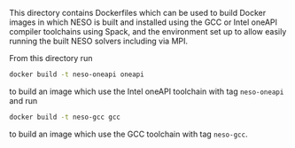 This directory contains Dockerfiles which can be used to build Docker images in which NESO is built and installed using the GCC or Intel oneAPI compiler toolchains using Spack, and the environment set up to allow easily running the built NESO solvers including via MPI.

From this directory run

```sh
docker build -t neso-oneapi oneapi
```

to build an image which use the Intel oneAPI toolchain with tag `neso-oneapi` and run

```sh
docker build -t neso-gcc gcc
```

to build an image which use the GCC toolchain with tag `neso-gcc`.
